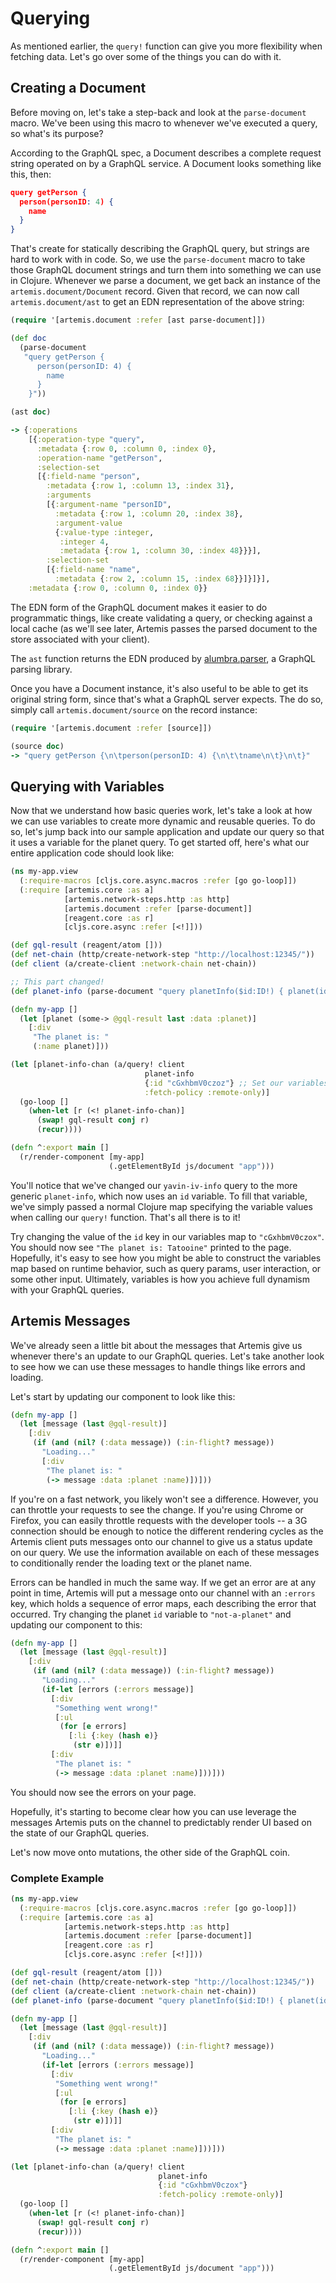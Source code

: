# Querying

As mentioned earlier, the `query!` function can give you more flexibility
when fetching data. Let's go over some of the things you can do with it.

## Creating a Document

Before moving on, let's take a step-back and look at the `parse-document`
macro. We've been using this macro to whenever we've executed a query, so
what's its purpose?

According to the GraphQL spec, a Document describes a complete request string
operated on by a GraphQL service. A Document looks something like this, then:

```json
query getPerson {
  person(personID: 4) {
    name
  }
}
```

That's create for statically describing the GraphQL query, but strings are
hard to work with in code. So, we use the `parse-document` macro to take those
GraphQL document strings and turn them into something we can use in Clojure.
Whenever we parse a document, we get back an instance of the
`artemis.document/Document` record. Given that record, we can now call
`artemis.document/ast` to get an EDN representation of the above string:

```clojure
(require '[artemis.document :refer [ast parse-document]])

(def doc
  (parse-document
   "query getPerson {
      person(personID: 4) {
        name
      }
    }"))

(ast doc)

-> {:operations
    [{:operation-type "query",
      :metadata {:row 0, :column 0, :index 0},
      :operation-name "getPerson",
      :selection-set
      [{:field-name "person",
        :metadata {:row 1, :column 13, :index 31},
        :arguments
        [{:argument-name "personID",
          :metadata {:row 1, :column 20, :index 38},
          :argument-value
          {:value-type :integer,
           :integer 4,
           :metadata {:row 1, :column 30, :index 48}}}],
        :selection-set
        [{:field-name "name",
          :metadata {:row 2, :column 15, :index 68}}]}]}],
    :metadata {:row 0, :column 0, :index 0}}
```

The EDN form of the GraphQL document makes it easier to do programmatic things,
like create validating a query, or checking against a local cache (as we'll
see later, Artemis passes the parsed document to the store associated with your
client).

The `ast` function returns the EDN produced by
[alumbra.parser](https://github.com/alumbra/alumbra.parser), a GraphQL parsing
library.

Once you have a Document instance, it's also useful to be able to get its
original string form, since that's what a GraphQL server expects. The do so,
simply call `artemis.document/source` on the record instance:

```clojure
(require '[artemis.document :refer [source]])

(source doc)
-> "query getPerson {\n\tperson(personID: 4) {\n\t\tname\n\t}\n\t}"
```

## Querying with Variables

Now that we understand how basic queries work, let's take a look at how we can
use variables to create more dynamic and reusable queries. To do so, let's jump
back into our sample application and update our query so that it uses a
variable for the planet query. To get started off, here's what our entire
application code should look like:

```clojure
(ns my-app.view
  (:require-macros [cljs.core.async.macros :refer [go go-loop]])
  (:require [artemis.core :as a]
            [artemis.network-steps.http :as http]
            [artemis.document :refer [parse-document]]
            [reagent.core :as r]
            [cljs.core.async :refer [<!]]))

(def gql-result (reagent/atom []))
(def net-chain (http/create-network-step "http://localhost:12345/"))
(def client (a/create-client :network-chain net-chain))

;; This part changed!
(def planet-info (parse-document "query planetInfo($id:ID!) { planet(id:$id) { id name } }"))

(defn my-app []
  (let [planet (some-> @gql-result last :data :planet)]
    [:div
     "The planet is: "
     (:name planet)]))

(let [planet-info-chan (a/query! client
                              planet-info
                              {:id "cGxhbmV0czoz"} ;; Set our variables here!
                              :fetch-policy :remote-only)]
  (go-loop []
    (when-let [r (<! planet-info-chan)]
      (swap! gql-result conj r)
      (recur))))

(defn ^:export main []
  (r/render-component [my-app]
                      (.getElementById js/document "app")))
```

You'll notice that we've changed our `yavin-iv-info` query to the more generic
`planet-info`, which now uses an `id` variable. To fill that variable, we've
simply passed a normal Clojure map specifying the variable values when calling
our `query!` function. That's all there is to it!

Try changing the value of the `id` key in our variables map to
`"cGxhbmV0czox"`. You should now see `"The planet is: Tatooine"` printed to the
page. Hopefully, it's easy to see how you might be able to construct the
variables map based on runtime behavior, such as query params, user
interaction, or some other input. Ultimately, variables is how you achieve full
dynamism with your GraphQL queries.

## Artemis Messages

We've already seen a little bit about the messages that Artemis give us
whenever there's an update to our GraphQL queries. Let's take another look to
see how we can use these messages to handle things like errors and loading.

Let's start by updating our component to look like this:

```clojure
(defn my-app []
  (let [message (last @gql-result)]
    [:div
     (if (and (nil? (:data message)) (:in-flight? message))
       "Loading..."
       [:div
        "The planet is: "
        (-> message :data :planet :name)])]))
```

If you're on a fast network, you likely won't see a difference. However, you
can throttle your requests to see the change. If you're using Chrome or
Firefox, you can easily throttle requests with the developer tools -- a 3G
connection should be enough to notice the different rendering cycles as the
Artemis client puts messages onto our channel to give us a status update on our
query. We use the information available on each of these messages to
conditionally render the loading text or the planet name.

Errors can be handled in much the same way. If we get an error are at any point
in time, Artemis will put a message onto our channel with an `:errors` key,
which holds a sequence of error maps, each describing the error that occurred.
Try changing the planet `id` variable to `"not-a-planet"` and updating our
component to this:

```clojure
(defn my-app []
  (let [message (last @gql-result)]
    [:div
     (if (and (nil? (:data message)) (:in-flight? message))
       "Loading..."
       (if-let [errors (:errors message)]
         [:div
          "Something went wrong!"
          [:ul
           (for [e errors]
             [:li {:key (hash e)}
              (str e)])]]
         [:div
          "The planet is: "
          (-> message :data :planet :name)]))]))
```

You should now see the errors on your page.

Hopefully, it's starting to become clear how you can use leverage the messages
Artemis puts on the channel to predictably render UI based on the state of our
GraphQL queries.

Let's now move onto mutations, the other side of the GraphQL coin.

### Complete Example
```clojure
(ns my-app.view
  (:require-macros [cljs.core.async.macros :refer [go go-loop]])
  (:require [artemis.core :as a]
            [artemis.network-steps.http :as http]
            [artemis.document :refer [parse-document]]
            [reagent.core :as r]
            [cljs.core.async :refer [<!]]))

(def gql-result (reagent/atom []))
(def net-chain (http/create-network-step "http://localhost:12345/"))
(def client (a/create-client :network-chain net-chain))
(def planet-info (parse-document "query planetInfo($id:ID!) { planet(id:$id) { id name } }"))

(defn my-app []
  (let [message (last @gql-result)]
    [:div
     (if (and (nil? (:data message)) (:in-flight? message))
       "Loading..."
       (if-let [errors (:errors message)]
         [:div
          "Something went wrong!"
          [:ul
           (for [e errors]
             [:li {:key (hash e)}
              (str e)])]]
         [:div
          "The planet is: "
          (-> message :data :planet :name)]))]))

(let [planet-info-chan (a/query! client
                                 planet-info
                                 {:id "cGxhbmV0czox"}
                                 :fetch-policy :remote-only)]
  (go-loop []
    (when-let [r (<! planet-info-chan)]
      (swap! gql-result conj r)
      (recur))))

(defn ^:export main []
  (r/render-component [my-app]
                      (.getElementById js/document "app")))
```
